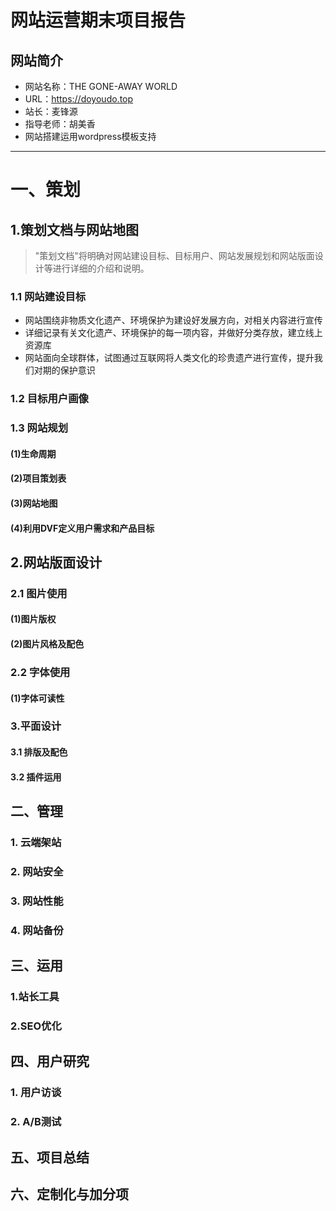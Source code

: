 # 网站运营期末项目报告

## 网站简介
- 网站名称：THE GONE-AWAY WORLD
- URL：https://doyoudo.top
- 站长：麦锋源
- 指导老师：胡美香
- 网站搭建运用wordpress模板支持

***

# 一、策划

## 1.策划文档与网站地图

> "策划文档"将明确对网站建设目标、目标用户、网站发展规划和网站版面设计等进行详细的介绍和说明。

### 1.1 网站建设目标
- 网站围绕非物质文化遗产、环境保护为建设好发展方向，对相关内容进行宣传
- 详细记录有关文化遗产、环境保护的每一项内容，并做好分类存放，建立线上资源库
- 网站面向全球群体，试图通过互联网将人类文化的珍贵遗产进行宣传，提升我们对期的保护意识

### 1.2 目标用户画像

### 1.3 网站规划

#### (1)生命周期

#### (2)项目策划表

#### (3)网站地图

#### (4)利用DVF定义用户需求和产品目标

## 2.网站版面设计

### 2.1 图片使用

#### (1)图片版权

#### (2)图片风格及配色

### 2.2 字体使用

#### (1)字体可读性

### 3.平面设计

#### 3.1 排版及配色

#### 3.2 插件运用

## 二、管理

### 1. 云端架站

### 2. 网站安全

### 3. 网站性能

### 4. 网站备份

## 三、运用

### 1.站长工具

### 2.SEO优化

## 四、用户研究

### 1. 用户访谈

### 2. A/B测试

## 五、项目总结

## 六、定制化与加分项


